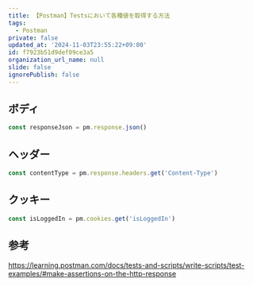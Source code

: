 ```yaml
---
title: 【Postman】Testsにおいて各種値を取得する方法
tags:
  - Postman
private: false
updated_at: '2024-11-03T23:55:22+09:00'
id: f7923b51d9def09ce3a5
organization_url_name: null
slide: false
ignorePublish: false
---
```

## ボディ

```js
const responseJson = pm.response.json()
```

## ヘッダー

```js
const contentType = pm.response.headers.get('Content-Type')
```

## クッキー

```js
const isLoggedIn = pm.cookies.get('isLoggedIn')
```

## 参考

https://learning.postman.com/docs/tests-and-scripts/write-scripts/test-examples/#make-assertions-on-the-http-response
